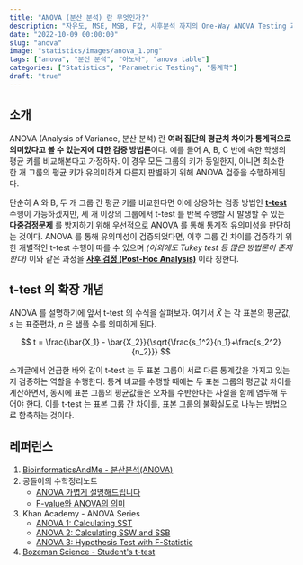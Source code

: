 ```yaml
---
title: "ANOVA (분산 분석) 란 무엇인가?"
description: "자유도, MSE, MSB, F값, 사후분석 까지의 One-Way ANOVA Testing 과정 설명"
date: "2022-10-09 00:00:00"
slug: "anova"
image: "statistics/images/anova_1.png"
tags: ["anova", "분산 분석", "아노바", "anova table"]
categories: ["Statistics", "Parametric Testing", "통계학"]
draft: "true"
---
```


## 소개

ANOVA (Analysis of Variance, 분산 분석) 란 **여러 집단의 평균치 차이가 통계적으로 의미있다고 볼 수 있는지에 대한 검증 방법론**이다. 예를 들어 A, B, C 반에 속한 학생의 평균 키를 비교해본다고 가정하자. 이 경우 모든 그룹의 키가 동일한지, 아니면 최소한 한 개 그룹의 평균 키가 유의미하게 다른지 판별하기 위해 ANOVA 검증을 수행하게된다.

단순히 A 와 B, 두 개 그룹 간 평균 키를 비교한다면 이에 상응하는 검증 방법인 **[t-test](https://www.youtube.com/watch?v=mQXj456SWco)** 수행이 가능하겠지만, 세 개 이상의 그룹에서 t-test 를 반복 수행할 시 발생할 수 있는 **[다중검정문제](https://syj9700.tistory.com/6)** 를 방지하기 위해 우선적으로 ANOVA 를 통해 통계적 유의미성을 판단하는 것이다. ANOVA 를 통해 유의미성이 검증되었다면, 이후 그룹 간 차이를 검증하기 위한 개별적인 t-test 수행이 따를 수 있으며 *(이외에도 Tukey test 등 많은 방법론이 존재한다)* 이와 같은 과정을 **[사후 검정 (Post-Hoc Analysis)](https://m.blog.naver.com/statsol/221472155248)** 이라 칭한다.

## t-test 의 확장 개념

ANOVA 를 설명하기에 앞서 t-test 의 수식을 살펴보자. 여기서 $\bar{X}$ 는 각 표본의 평균값, $s$ 는 표준편차, $n$ 은 샘플 수를 의미하게 된다.

$$
t = \frac{\bar{X_1} - \bar{X_2}}{\sqrt{\frac{s_1^2}{n_1}+\frac{s_2^2}{n_2}}}
$$

소개글에서 언급한 바와 같이 t-test 는 두 표본 그룹이 서로 다른 통계값을 가지고 있는지 검증하는 역할을 수행한다. 통계 비교를 수행할 때에는 두 표본 그룹의 평균값 차이를 계산하면서, 동시에 표본 그룹의 평균값들은 오차를 수반한다는 사실을 함께 염두해 두어야 한다. 이를 t-test 는 표본 그룹 간 차이를, 표본 그룹의 불확실도로 나누는 방법으로 함축하는 것이다. 

## 레퍼런스

1. [BioinformaticsAndMe - 분산분석(ANOVA)](https://bioinformaticsandme.tistory.com/198)
2. 공돌이의 수학정리노트
    - [ANOVA 가볍게 설명해드립니다](https://www.youtube.com/watch?v=SfbcHZm4xyM)
    - [F-value와 ANOVA의 의미](https://www.youtube.com/watch?v=VZ6WPnI82Z8)
3. Khan Academy - ANOVA Series
    - [ANOVA 1: Calculating SST](https://www.youtube.com/watch?v=EFdlFoHI_0I)
    - [ANOVA 2: Calculating SSW and SSB](https://www.youtube.com/watch?v=j9ZPMlVHJVs)
    - [ANOVA 3: Hypothesis Test with F-Statistic](https://www.youtube.com/watch?v=Xg8_iSkJpAE)
4. [Bozeman Science - Student's t-test](https://www.youtube.com/watch?v=pTmLQvMM-1M)